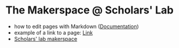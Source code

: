 <!-- TITLE: Home -->
<!-- SUBTITLE: A quick summary of Home -->

# The Makerspace @ Scholars' Lab
- how to edit pages with Markdown ([Documentation](https://docs.requarks.io/wiki/user-guide/markdown-syntax))
- example of a link to a page: [Link](new-page)
- [Scholars' lab makerspace](http://scholarslab.org/makerspace)